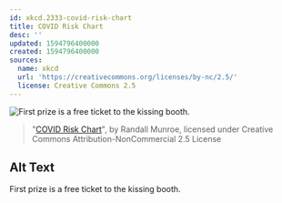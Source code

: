 ```yaml
---
id: xkcd.2333-covid-risk-chart
title: COVID Risk Chart
desc: ''
updated: 1594796400000
created: 1594796400000
sources:
  name: xkcd
  url: 'https://creativecommons.org/licenses/by-nc/2.5/'
  license: Creative Commons 2.5
---
```

![First prize is a free ticket to the kissing booth.](https://imgs.xkcd.com/comics/covid_risk_chart.png)
> "[COVID Risk Chart](https://xkcd.com/2333/)", by Randall Munroe, licensed under Creative Commons Attribution-NonCommercial 2.5 License

## Alt Text
First prize is a free ticket to the kissing booth.
